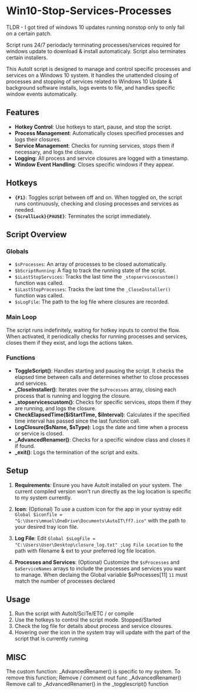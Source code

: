 # Win10-Stop-Services-Processes

TLDR - I got tired of windows 10 updates running nonstop only to only fail on a certain patch.  

Script runs 24/7 periodacly terminating processes/services required for windows update to download & install automaticaly. 
Script also terminates certain installers. 


This AutoIt script is designed to manage and control specific processes and services on a Windows 10 system.
It handles the unattended closing of processes and stopping of services related to Windows 10 Update & background software installs, logs events to file, and handles specific window events automatically.

## Features
- **Hotkey Control**: Use hotkeys to start, pause, and stop the script.
- **Process Management**: Automatically closes specified processes and logs their closures.
- **Service Management**: Checks for running services, stops them if necessary, and logs the closure.
- **Logging**: All process and service closures are logged with a timestamp.
- **Window Event Handling**: Closes specific windows if they appear.

## Hotkeys
- **`{F1}`**: Toggles script between off and on. When toggled on, the script runs continuously, checking and closing processes and services as needed.
- **`{ScrollLock}{PAUSE}`**: Terminates the script immediately.

## Script Overview

### Globals

- `$sProcesses`: An array of processes to be closed automatically.
- `$bScriptRunning`: A flag to track the running state of the script.
- `$iLastStopServices`: Tracks the last time the `_stopservicescustom()` function was called.
- `$iLastStopProcesses`: Tracks the last time the `_CloseInstaller()` function was called.
- `$sLogFile`: The path to the log file where closures are recorded.

### Main Loop

The script runs indefinitely, waiting for hotkey inputs to control the flow.
When activated, it periodically checks for running processes and services, closes them if they exist, and logs the actions taken.

### Functions

- **ToggleScript()**: Handles starting and pausing the script. It checks the elapsed time between calls and determines whether to close processes and services.
- **_CloseInstaller()**: Iterates over the `$sProcesses` array, closing each process that is running and logging the closure.
- **_stopservicescustom()**: Checks for specific services, stops them if they are running, and logs the closure.
- **CheckElapsedTime($iStartTime, $iInterval)**: Calculates if the specified time interval has passed since the last function call.
- **LogClosure($sName, $sType)**: Logs the date and time when a process or service is closed.
- **_AdvancedRenamer()**: Checks for a specific window class and closes it if found.
- **_exit()**: Logs the termination of the script and exits.

## Setup

1. **Requirements**: Ensure you have AutoIt installed on your system.  The current compiled version won't run directly as the log location is specific to my system currently.

2. **Icon**: (Optional) To use a custom icon for the app in your systray edit `Global $iconfile = "G:\Users\mmuel\OneDrive\Documents\AutoIT\ff7.ico"` with the path to your desired tray icon file.

3. **Log File**: Edit `Global $sLogFile = "C:\Users\User\Desktop\closure_log.txt" ;Log File Location` to the path with filename & ext to your preferred log file location.
      
4. **Processes and Services**: (Optional)  Customize the `$sProcesses` and `$aServiceNames` arrays to include the processes and services you want to manage.
   When declaing the Global variable  $sProcesses[11]   `11` must match the number of processes declared

## Usage
1. Run the script with AutoIt/SciTe/ETC / or compile
2. Use the hotkeys to control the script mode. Stopped/Started
3. Check the log file for details about process and service closures.
4. Hovering over the icon in the system tray will update with the part of the script that is currently running

## MISC

The custom function:   _AdvancedRenamer()  is specific to my system.  To remove this function;
        Remove / comment out func _AdvancedRenamer() 
        Remove call to _AdvancedRenamer() in the _togglescript() function
